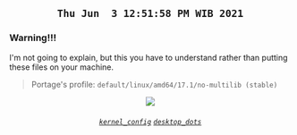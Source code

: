 ## <p align="center">`Thu Jun  3 12:51:58 PM WIB 2021`</p>

### Warning!!! <img alt="" align="right" src="https://badges.pufler.dev/visits/owl4ce/hmg?style=flat-square&label=&color=000000&logo=GitHub&logoColor=white&labelColor=373e4d"/>
I'm not going to explain, but this you have to understand rather than putting these files on your machine.
> Portage's profile: `default/linux/amd64/17.1/no-multilib (stable)`

<p align="center"><img src="https://i.ibb.co/1T0rYL4/final.gif"/></p>

###### <p align="center">[`kernel_config`](https://github.com/owl4ce/kurisu-x86_64) [`desktop_dots`](https://github.com/owl4ce/dotfiles)</p>
